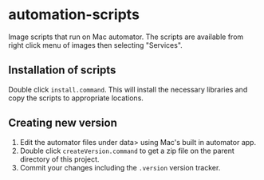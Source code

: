 # automation-scripts

Image scripts that run on Mac automator. The scripts are available from right click menu of images then selecting "Services".

## Installation of scripts
Double click `install.command`. This will install the necessary libraries and copy the scripts to appropriate locations.

## Creating new version
1. Edit the automator files under data> using Mac's built in automator app.
2. Double click `createVersion.command` to get a zip file on the parent directory of this project.
2. Commit your changes including the `.version` version tracker.
